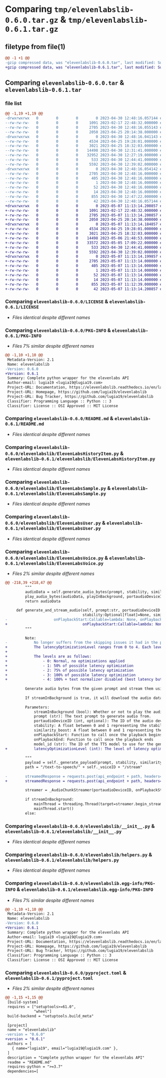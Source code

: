 # Comparing `tmp/elevenlabslib-0.6.0.tar.gz` & `tmp/elevenlabslib-0.6.1.tar.gz`

## filetype from file(1)

```diff
@@ -1 +1 @@
-gzip compressed data, was "elevenlabslib-0.6.0.tar", last modified: Sun Apr 30 12:48:16 2023, max compression
+gzip compressed data, was "elevenlabslib-0.6.1.tar", last modified: Sun May  7 11:13:14 2023, max compression
```

## Comparing `elevenlabslib-0.6.0.tar` & `elevenlabslib-0.6.1.tar`

### file list

```diff
@@ -1,19 +1,19 @@
-drwxrwxrwx   0        0        0        0 2023-04-30 12:48:16.057144 elevenlabslib-0.6.0/
--rw-rw-rw-   0        0        0     1091 2023-02-17 22:48:32.000000 elevenlabslib-0.6.0/LICENSE
--rw-rw-rw-   0        0        0     2705 2023-04-30 12:48:16.055143 elevenlabslib-0.6.0/PKG-INFO
--rw-rw-rw-   0        0        0     2050 2023-04-25 20:14:38.000000 elevenlabslib-0.6.0/README.md
-drwxrwxrwx   0        0        0        0 2023-04-30 12:48:16.041143 elevenlabslib-0.6.0/elevenlabslib/
--rw-rw-rw-   0        0        0     4534 2023-04-25 19:28:01.000000 elevenlabslib-0.6.0/elevenlabslib/ElevenLabsHistoryItem.py
--rw-rw-rw-   0        0        0     3021 2023-04-25 18:32:03.000000 elevenlabslib-0.6.0/elevenlabslib/ElevenLabsSample.py
--rw-rw-rw-   0        0        0    14498 2023-04-30 12:31:41.000000 elevenlabslib-0.6.0/elevenlabslib/ElevenLabsUser.py
--rw-rw-rw-   0        0        0    32952 2023-04-30 12:27:19.000000 elevenlabslib-0.6.0/elevenlabslib/ElevenLabsVoice.py
--rw-rw-rw-   0        0        0      533 2023-04-30 12:44:41.000000 elevenlabslib-0.6.0/elevenlabslib/__init__.py
--rw-rw-rw-   0        0        0     5592 2023-04-30 12:39:02.000000 elevenlabslib-0.6.0/elevenlabslib/helpers.py
-drwxrwxrwx   0        0        0        0 2023-04-30 12:48:16.054142 elevenlabslib-0.6.0/elevenlabslib.egg-info/
--rw-rw-rw-   0        0        0     2705 2023-04-30 12:48:16.000000 elevenlabslib-0.6.0/elevenlabslib.egg-info/PKG-INFO
--rw-rw-rw-   0        0        0      405 2023-04-30 12:48:16.000000 elevenlabslib-0.6.0/elevenlabslib.egg-info/SOURCES.txt
--rw-rw-rw-   0        0        0        1 2023-04-30 12:48:16.000000 elevenlabslib-0.6.0/elevenlabslib.egg-info/dependency_links.txt
--rw-rw-rw-   0        0        0       52 2023-04-30 12:48:16.000000 elevenlabslib-0.6.0/elevenlabslib.egg-info/requires.txt
--rw-rw-rw-   0        0        0       14 2023-04-30 12:48:16.000000 elevenlabslib-0.6.0/elevenlabslib.egg-info/top_level.txt
--rw-rw-rw-   0        0        0      855 2023-04-30 12:47:22.000000 elevenlabslib-0.6.0/pyproject.toml
--rw-rw-rw-   0        0        0       42 2023-04-30 12:48:16.057144 elevenlabslib-0.6.0/setup.cfg
+drwxrwxrwx   0        0        0        0 2023-05-07 11:13:14.200857 elevenlabslib-0.6.1/
+-rw-rw-rw-   0        0        0     1091 2023-02-17 22:48:32.000000 elevenlabslib-0.6.1/LICENSE
+-rw-rw-rw-   0        0        0     2705 2023-05-07 11:13:14.200857 elevenlabslib-0.6.1/PKG-INFO
+-rw-rw-rw-   0        0        0     2050 2023-04-25 20:14:38.000000 elevenlabslib-0.6.1/README.md
+drwxrwxrwx   0        0        0        0 2023-05-07 11:13:14.184857 elevenlabslib-0.6.1/elevenlabslib/
+-rw-rw-rw-   0        0        0     4534 2023-04-25 19:28:01.000000 elevenlabslib-0.6.1/elevenlabslib/ElevenLabsHistoryItem.py
+-rw-rw-rw-   0        0        0     3021 2023-04-25 18:32:03.000000 elevenlabslib-0.6.1/elevenlabslib/ElevenLabsSample.py
+-rw-rw-rw-   0        0        0    14498 2023-05-06 21:48:53.000000 elevenlabslib-0.6.1/elevenlabslib/ElevenLabsUser.py
+-rw-rw-rw-   0        0        0    33572 2023-05-05 17:09:22.000000 elevenlabslib-0.6.1/elevenlabslib/ElevenLabsVoice.py
+-rw-rw-rw-   0        0        0      533 2023-04-30 12:44:41.000000 elevenlabslib-0.6.1/elevenlabslib/__init__.py
+-rw-rw-rw-   0        0        0     5592 2023-04-30 12:39:02.000000 elevenlabslib-0.6.1/elevenlabslib/helpers.py
+drwxrwxrwx   0        0        0        0 2023-05-07 11:13:14.199857 elevenlabslib-0.6.1/elevenlabslib.egg-info/
+-rw-rw-rw-   0        0        0     2705 2023-05-07 11:13:14.000000 elevenlabslib-0.6.1/elevenlabslib.egg-info/PKG-INFO
+-rw-rw-rw-   0        0        0      405 2023-05-07 11:13:14.000000 elevenlabslib-0.6.1/elevenlabslib.egg-info/SOURCES.txt
+-rw-rw-rw-   0        0        0        1 2023-05-07 11:13:14.000000 elevenlabslib-0.6.1/elevenlabslib.egg-info/dependency_links.txt
+-rw-rw-rw-   0        0        0       52 2023-05-07 11:13:14.000000 elevenlabslib-0.6.1/elevenlabslib.egg-info/requires.txt
+-rw-rw-rw-   0        0        0       14 2023-05-07 11:13:14.000000 elevenlabslib-0.6.1/elevenlabslib.egg-info/top_level.txt
+-rw-rw-rw-   0        0        0      855 2023-05-07 11:12:39.000000 elevenlabslib-0.6.1/pyproject.toml
+-rw-rw-rw-   0        0        0       42 2023-05-07 11:13:14.200857 elevenlabslib-0.6.1/setup.cfg
```

### Comparing `elevenlabslib-0.6.0/LICENSE` & `elevenlabslib-0.6.1/LICENSE`

 * *Files identical despite different names*

### Comparing `elevenlabslib-0.6.0/PKG-INFO` & `elevenlabslib-0.6.1/PKG-INFO`

 * *Files 7% similar despite different names*

```diff
@@ -1,10 +1,10 @@
 Metadata-Version: 2.1
 Name: elevenlabslib
-Version: 0.6.0
+Version: 0.6.1
 Summary: Complete python wrapper for the elevenlabs API
 Author-email: lugia19 <lugia19@lugia19.com>
 Project-URL: Documentation, https://elevenlabslib.readthedocs.io/en/latest/
 Project-URL: Homepage, https://github.com/lugia19/elevenlabslib
 Project-URL: Bug Tracker, https://github.com/lugia19/elevenlabslib
 Classifier: Programming Language :: Python :: 3
 Classifier: License :: OSI Approved :: MIT License
```

### Comparing `elevenlabslib-0.6.0/README.md` & `elevenlabslib-0.6.1/README.md`

 * *Files identical despite different names*

### Comparing `elevenlabslib-0.6.0/elevenlabslib/ElevenLabsHistoryItem.py` & `elevenlabslib-0.6.1/elevenlabslib/ElevenLabsHistoryItem.py`

 * *Files identical despite different names*

### Comparing `elevenlabslib-0.6.0/elevenlabslib/ElevenLabsSample.py` & `elevenlabslib-0.6.1/elevenlabslib/ElevenLabsSample.py`

 * *Files identical despite different names*

### Comparing `elevenlabslib-0.6.0/elevenlabslib/ElevenLabsUser.py` & `elevenlabslib-0.6.1/elevenlabslib/ElevenLabsUser.py`

 * *Files identical despite different names*

### Comparing `elevenlabslib-0.6.0/elevenlabslib/ElevenLabsVoice.py` & `elevenlabslib-0.6.1/elevenlabslib/ElevenLabsVoice.py`

 * *Files 2% similar despite different names*

```diff
@@ -218,39 +218,47 @@
         """
         audioData = self.generate_audio_bytes(prompt, stability, similarity_boost, model_id)
         play_audio_bytes(audioData, playInBackground, portaudioDeviceID, onPlaybackStart, onPlaybackEnd)
         return audioData
 
     def generate_and_stream_audio(self, prompt:str, portaudioDeviceID:Optional[int] = None,
                                   stability:Optional[float]=None, similarity_boost:Optional[float]=None, streamInBackground=False,
-                     onPlaybackStart:Callable=lambda: None, onPlaybackEnd:Callable=lambda: None, model_id:str="eleven_monolingual_v1"):
+                                  onPlaybackStart:Callable=lambda: None, onPlaybackEnd:Callable=lambda: None, model_id:str="eleven_monolingual_v1", latencyOptimizationLevel:int=0):
         """
 
         Note:
-            No longer suffers from the skipping issues it had in the past.
+            The latencyOptimizationLevel ranges from 0 to 4. Each level trades off some more quality for speed.
+
+            The levels are as follows:
+                - 0: Normal, no optimizations applied
+                - 1: 50% of possible latency optimization
+                - 2: 75% of possible latency optimization
+                - 3: 100% of possible latency optimization
+                - 4: 100% + text normalizer disabled (best latency but can mispronounce numbers/dates)
 
         Generate audio bytes from the given prompt and stream them using sounddevice.
 
         If streamInBackground is true, it will download the audio data in a separate thread, without pausing the main thread.
 
         Parameters:
             streamInBackground (bool): Whether or not to play the audio (and let the download complete) in a separate thread.
             prompt (str): The text prompt to generate audio from.
             portaudioDeviceID (int, optional): The ID of the audio device to use for playback. Defaults to the default output device.
             stability: A float between 0 and 1 representing the stability of the generated audio. If None, the current stability setting is used.
             similarity_boost: A float between 0 and 1 representing the similarity boost of the generated audio. If None, the current similarity boost setting is used.
             onPlaybackStart: Function to call once the playback begins
             onPlaybackEnd: Function to call once the playback ends
             model_id (str): The ID of the TTS model to use for the generation. Defaults to monolingual english.
+            latencyOptimizationLevel (int): The level of latency optimization (0-4) to apply.
 
         """
         payload = self._generate_payload(prompt, stability, similarity_boost, model_id)
         path = "/text-to-speech/" + self._voiceID + "/stream"
 
-        streamedResponse = requests.post(api_endpoint + path, headers=self._linkedUser.headers, json=payload, stream=True)
+        streamedResponse = requests.post(api_endpoint + path, headers=self._linkedUser.headers, json=payload, stream=True, params={"optimize_streaming_latency":latencyOptimizationLevel})
 
         streamer = _AudioChunkStreamer(portaudioDeviceID, onPlaybackStart, onPlaybackEnd)
 
         if streamInBackground:
             mainThread = threading.Thread(target=streamer.begin_streaming, args=(streamedResponse,))
             mainThread.start()
         else:
```

### Comparing `elevenlabslib-0.6.0/elevenlabslib/__init__.py` & `elevenlabslib-0.6.1/elevenlabslib/__init__.py`

 * *Files identical despite different names*

### Comparing `elevenlabslib-0.6.0/elevenlabslib/helpers.py` & `elevenlabslib-0.6.1/elevenlabslib/helpers.py`

 * *Files identical despite different names*

### Comparing `elevenlabslib-0.6.0/elevenlabslib.egg-info/PKG-INFO` & `elevenlabslib-0.6.1/elevenlabslib.egg-info/PKG-INFO`

 * *Files 7% similar despite different names*

```diff
@@ -1,10 +1,10 @@
 Metadata-Version: 2.1
 Name: elevenlabslib
-Version: 0.6.0
+Version: 0.6.1
 Summary: Complete python wrapper for the elevenlabs API
 Author-email: lugia19 <lugia19@lugia19.com>
 Project-URL: Documentation, https://elevenlabslib.readthedocs.io/en/latest/
 Project-URL: Homepage, https://github.com/lugia19/elevenlabslib
 Project-URL: Bug Tracker, https://github.com/lugia19/elevenlabslib
 Classifier: Programming Language :: Python :: 3
 Classifier: License :: OSI Approved :: MIT License
```

### Comparing `elevenlabslib-0.6.0/pyproject.toml` & `elevenlabslib-0.6.1/pyproject.toml`

 * *Files 2% similar despite different names*

```diff
@@ -1,15 +1,15 @@
 [build-system]
 requires = ["setuptools>=61.0",
             "wheel"]
 build-backend = "setuptools.build_meta"
 
 [project]
 name = "elevenlabslib"
-version = "0.6.0"
+version = "0.6.1"
 authors = [
   { name="lugia19", email="lugia19@lugia19.com" },
 ]
 description = "Complete python wrapper for the elevenlabs API"
 readme = "README.md"
 requires-python = ">=3.7"
 dependencies=[
```

